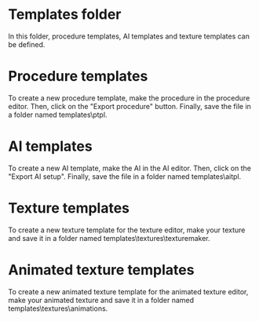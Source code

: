 # Templates folder
In this folder, procedure templates, AI templates and texture templates can be defined.

# Procedure templates
To create a new procedure template, make the procedure in the procedure editor. Then, click on the "Export procedure" button. Finally, save the file in a folder named templates\ptpl.

# AI templates
To create a new AI template, make the AI in the AI editor. Then, click on the "Export AI setup". Finally, save the file in a folder named templates\aitpl.

# Texture templates
To create a new texture template for the texture editor, make your texture and save it in a folder named templates\textures\texturemaker.

# Animated texture templates
To create a new animated texture template for the animated texture editor, make your animated texture and save it in a folder named templates\textures\animations.
